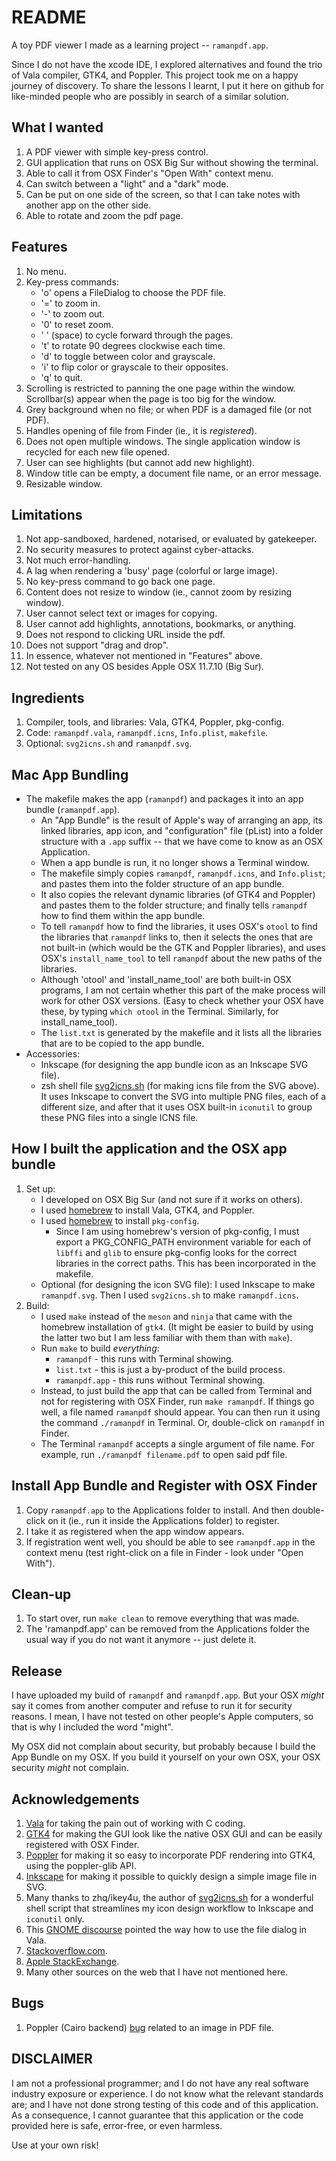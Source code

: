 # README
A toy PDF viewer I made as a learning project -- `ramanpdf.app`.

Since I do not have the xcode IDE, I explored alternatives and found 
the trio of Vala compiler, GTK4, and Poppler.
This project took me on a happy journey of discovery.
To share the lessons I learnt, I put it here on github for like-minded 
people who are possibly in search of a similar solution.

## What I wanted 
1. A PDF viewer with simple key-press control.
2. GUI application that runs on OSX Big Sur without showing the terminal.
3. Able to call it from OSX Finder's "Open With" context menu.
4. Can switch between a "light" and a "dark" mode.
5. Can be put on one side of the screen, so that I can take notes with
   another app on the other side.
6. Able to rotate and zoom the pdf page.

## Features 
1. No menu.
2. Key-press commands:
   * 'o' opens a FileDialog to choose the PDF file.
   * '=' to zoom in.
   * '-' to zoom out.
   * '0' to reset zoom.
   * ' ' (space) to cycle forward through the pages.
   * 't' to rotate 90 degrees clockwise each time.
   * 'd' to toggle between color and grayscale.
   * 'i' to flip color or grayscale to their opposites. 
   * 'q' to quit.
3. Scrolling is restricted to panning the one page within the window.
   Scrollbar(s) appear when the page is too big for the window.
4. Grey background when no file; or when PDF is a damaged file (or not PDF).
5. Handles opening of file from Finder (ie., it is *registered*).
6. Does not open multiple windows.
   The single application window is recycled for each new file opened.
7. User can see highlights (but cannot add new highlight).
8. Window title can be empty, a document file name, or an error message.
9. Resizable window.

## Limitations
1. Not app-sandboxed, hardened, notarised, or evaluated by gatekeeper.
2. No security measures to protect against cyber-attacks.
3. Not much error-handling.
4. A lag when rendering a 'busy' page (colorful or large image).
5. No key-press command to go back one page.
6. Content does not resize to window (ie., cannot zoom by resizing window).
7. User cannot select text or images for copying.
8. User cannot add highlights, annotations, bookmarks, or anything.
9. Does not respond to clicking URL inside the pdf.
10. Does not support "drag and drop".
11. In essence, whatever not mentioned in "Features" above.
12. Not tested on any OS besides Apple OSX 11.7.10 (Big Sur).

## Ingredients
1. Compiler, tools, and libraries: Vala, GTK4, Poppler, pkg-config.
2. Code: `ramanpdf.vala`, `ramanpdf.icns`, `Info.plist`, `makefile`.
3. Optional: `svg2icns.sh` and `ramanpdf.svg`.

## Mac App Bundling
* The makefile makes the app (`ramanpdf`) and packages it into
  an app bundle (`ramanpdf.app`).
  * An "App Bundle" is the result of Apple's way of arranging an app, 
    its linked libraries, app icon, and "configuration" file (pList) into
    a folder structure with a `.app` suffix -- that we have come to know 
    as an OSX Application.
  * When a app bundle is run, it no longer shows a Terminal window.
  * The makefile simply copies `ramanpdf`, `ramanpdf.icns`, and `Info.plist`;
    and pastes them into the folder structure of an app bundle.
  * It also copies the relevant dynamic libraries (of GTK4 and Poppler) 
    and pastes them to the folder structure; and finally tells `ramanpdf` 
    how to find them within the app bundle.
  * To tell `ramanpdf` how to find the libraries, it uses OSX's `otool` to
    find the libraries that `ramanpdf` links to, then it selects the ones
    that are not built-in (which would be the GTK and Poppler libraries), 
    and uses OSX's `install_name_tool` to tell `ramanpdf` about the new
    paths of the libraries.
  * Although 'otool' and 'install_name_tool' are both built-in OSX programs,
    I am not certain whether this part of the make process will work for
    other OSX versions.
    (Easy to check whether your OSX have these, by typing `which otool` in 
    the Terminal. Similarly, for install_name_tool).
  * The `list.txt` is generated by the makefile and it lists all the 
    libraries that are to be copied to the app bundle.
* Accessories:
  * Inkscape (for designing the app bundle icon as an Inkscape SVG file).
  * zsh shell file [svg2icns.sh](
    https://gist.github.com/ikey4u/659f38b4d7b3484d0b55de85a55a8154) 
    (for making icns file from the SVG above).
    It uses Inkscape to convert the SVG into multiple PNG files, each of
    a different size, and after that it uses OSX built-in `iconutil` to 
    group these PNG files into a single ICNS file.

## How I built the application and the OSX app bundle
1. Set up:
   * I developed on OSX Big Sur (and not sure if it works on others).
   * I used [homebrew](https://brew.sh) to install Vala, GTK4, and Poppler.
   * I used [homebrew](https://brew.sh) to install `pkg-config`.
     * Since I am using homebrew's version of pkg-config, I must export a 
       PKG_CONFIG_PATH environment variable for each of `libffi` and `glib` 
       to ensure pkg-config looks for the correct libraries in the correct
       paths.
       This has been incorporated in the makefile.
   * Optional (for designing the icon SVG file):
     I used Inkscape to make `ramanpdf.svg`.
     Then I used `svg2icns.sh` to make `ramanpdf.icns`.
2. Build:
   * I used `make` instead of the `meson` and `ninja` that came with the 
     homebrew installation of `gtk4`.
     (It might be easier to build by using the latter two but I am less 
     familiar with them than with `make`).
   * Run `make` to build *everything*:
     * `ramanpdf` - this runs with Terminal showing.
     * `list.txt` - this is just a by-product of the build process.
     * `ramanpdf.app` - this runs without Terminal showing.
   * Instead, to just build the app that can be called from Terminal 
     and not for registering with OSX Finder, run `make ramanpdf`.
     If things go well, a file named `ramanpdf` should appear.
     You can then run it using the command `./ramanpdf` in Terminal.
     Or, double-click on `ramanpdf` in Finder.
   * The Terminal `ramanpdf` accepts a single argument of file name.
     For example, run `./ramanpdf filename.pdf` to open said pdf file.

## Install App Bundle and Register with OSX Finder
1. Copy `ramanpdf.app` to the Applications folder to install. 
   And then double-click on it (ie., run it inside the Applications folder) 
   to register.
2. I take it as registered when the app window appears.
3. If registration went well, you should be able to see `ramanpdf.app` in 
   the context menu (test right-click on a file in Finder - look under 
   "Open With").

## Clean-up 
1. To start over, run `make clean` to remove everything that was made.
2. The 'ramanpdf.app' can be removed from the Applications folder 
   the usual way if you do not want it anymore -- just delete it.

## Release
I have uploaded my build of `ramanpdf` and `ramanpdf.app`.
But your OSX *might* say it comes from another computer and refuse to run
it for security reasons.
I mean, I have not tested on other people's Apple computers, so that is 
why I included the word "might".

My OSX did not complain about security, but probably because I build the
App Bundle on my OSX.
If you build it yourself on your own OSX, your OSX security *might* not 
complain.

## Acknowledgements
1. [Vala](https://vala-language.org) for taking the pain out of working
   with C coding.
2. [GTK4](https://www.gtk.org) for making the GUI look like the native 
   OSX GUI and can be easily registered with OSX Finder.
3. [Poppler](https://poppler.freedesktop.org) for making it so easy to 
   incorporate PDF rendering into GTK4, using the poppler-glib API.
4. [Inkscape](https://inkscape.org) for making it possible to quickly 
   design a simple image file in SVG.
5. Many thanks to zhq/ikey4u, the author of [svg2icns.sh](
   https://gist.github.com/ikey4u/659f38b4d7b3484d0b55de85a55a8154) 
   for a wonderful shell script that streamlines my icon design workflow to
   Inkscape and `iconutil` only.  
6. This [GNOME discourse](
   https://discourse.gnome.org/t/using-filedialog-in-vala/15376) pointed
   the way how to use the file dialog in Vala.
7. [Stackoverflow.com](https://stackoverflow.com).
8. [Apple StackExchange](https://apple.stackexchange.com).
9. Many other sources on the web that I have not mentioned here.

## Bugs 
1. Poppler (Cairo backend) [bug](
   https://gitlab.freedesktop.org/poppler/poppler/-/issues/1443) 
   related to an image in PDF file.
   

## DISCLAIMER
I am not a professional programmer; and I do not have any real software 
industry exposure or experience. 
I do not know what the relevant standards are; and I have not done strong
testing of this code and of this application.
As a consequence, I cannot guarantee that this application or the code 
provided here is safe, error-free, or even harmless.

Use at your own risk!

